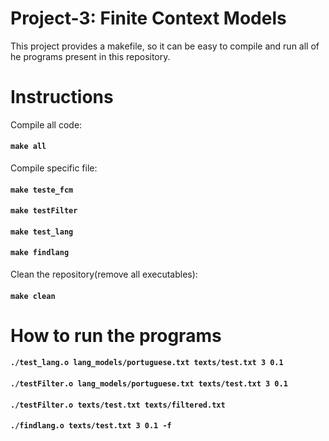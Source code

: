 # Project-3: Finite Context Models

This project provides a makefile, so it can be easy to compile and run all of he programs present in this repository.

# Instructions

Compile all code:

#### `make all`

Compile specific file:

#### `make teste_fcm`
#### `make testFilter`
#### `make test_lang`
#### `make findlang`

Clean the repository(remove all executables):

#### `make clean`

# How to run the programs

#### `./test_lang.o lang_models/portuguese.txt texts/test.txt 3 0.1`
#### `./testFilter.o lang_models/portuguese.txt texts/test.txt 3 0.1`
#### `./testFilter.o texts/test.txt texts/filtered.txt`
#### `./findlang.o texts/test.txt 3 0.1 -f`






